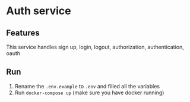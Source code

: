 # Auth service

## Features

This service handles sign up, login, logout, authorization, authentication, oauth

## Run
1. Rename the `.env.example` to `.env` and filled all the variables 
2. Run `docker-compose up` (make sure you have docker running)


